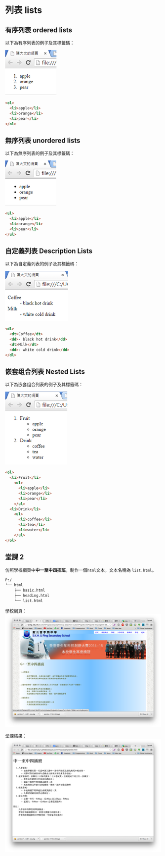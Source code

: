 # 列表 lists
## 有序列表 ordered lists
以下為有序列表的例子及其標籤碼：

![](2.png)

```html
<ol>
  <li>apple</li>
  <li>orange</li>
  <li>pear</li>
</ol>
```

## 無序列表 unordered lists
以下為無序列表的例子及其標籤碼：

![](3.png)

```html
<ul>
  <li>apple</li>
  <li>orange</li>
  <li>pear</li>
</ul>
```

## 自定義列表 Description Lists
以下為自定義列表的例子及其標籤碼：

![](4.png)

```html
<dl>
  <dt>Coffee</dt>
  <dd>- black hot drink</dd>
  <dt>Milk</dt>
  <dd>- white cold drink</dd>
</dl>
```

## 嵌套组合列表 Nested Lists
以下為嵌套组合列表的例子及其標籤碼：

![](6.png)

```html
<ol>
  <li>Fruit</li>
    <ul>
      <li>apple</li>
      <li>orange</li>
      <li>pear</li>
    </ul>
  <li>Drink</li>
    <ul>
      <li>coffee</li>
      <li>tea</li>
      <li>water</li>
    </ul>
</ol>
```

## 堂課 2

仿照學校網頁中**中一至中四插班**，制作一個`html`文本，文本名稱為 `list.html`。

``` txt
P:/
└── html
    ├── basic.html
    ├── heading.html
    └── list.html
```

學校網頁：
![list01](image/list01.png)

堂課結果：
![list02](image/list02.png)
